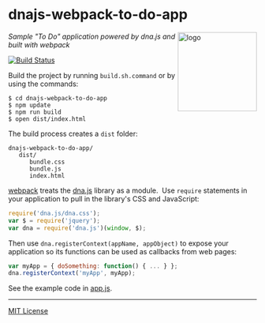 # dnajs-webpack-to-do-app
<img src=https://raw.githubusercontent.com/dnajs/dna.js/master/website/static/graphics/dnajs-logo.png
   align=right width=160 alt=logo>
*Sample "To Do" application powered by dna.js and built with webpack*

[![Build Status](https://travis-ci.org/dnajs/dnajs-webpack-to-do-app.svg)](https://travis-ci.org/dnajs/dnajs-webpack-to-do-app)

Build the project by running `build.sh.command` or by using the commands:
```
$ cd dnajs-webpack-to-do-app
$ npm update
$ npm run build
$ open dist/index.html
```

The build process creates a `dist` folder:
```
dnajs-webpack-to-do-app/
   dist/
      bundle.css
      bundle.js
      index.html
```

[webpack](https://webpack.js.org) treats the [dna.js](https://dnajs.org) library as a module.&nbsp;
Use `require` statements in your application to pull in the library's CSS and JavaScript:
```javascript
require('dna.js/dna.css');
var $ = require('jquery');
var dna = require('dna.js')(window, $);
```

Then use `dna.registerContext(appName, appObject)` to expose your application so its functions can
be used as callbacks from web pages:
```javascript
var myApp = { doSomething: function() { ... } };
dna.registerContext('myApp', myApp);
```

See the example code in [app.js](src/js/app.js).

---
[MIT License](LICENSE.txt)
